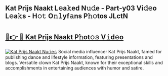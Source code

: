 ## Kat Prijs Naakt L𝚎a𝚔ed N𝚞𝚍e - Part-y03 Vi𝚍𝚎o L𝚎a𝚔s - H𝚘𝚝 O𝚗𝚕yf𝚊ns P𝚑𝚘tos JLctN

# <h2><a href="http://kf86o0g.oniu.top/?m=Kat+Prijs+Naakt">🔗👉 🔴 Kat Prijs Naakt P𝚑ot𝚘𝚜 V𝚒d𝚎o</a></h2>

[![Kat Prijs Naakt Nu𝚍e𝚜](https://i.imgur.com/0qMVB7G.gif)](http://kf86o0g.oniu.top/?m=Kat+Prijs+Naakt)
Social media influencer Kat Prijs Naakt, famed for publishing dance and lifestyle information, featuring presentations and blogs. Versatile clown Kat Prijs Naakt, known for their exceptional skills and accomplishments in entertaining audiences with humor and satire.  
